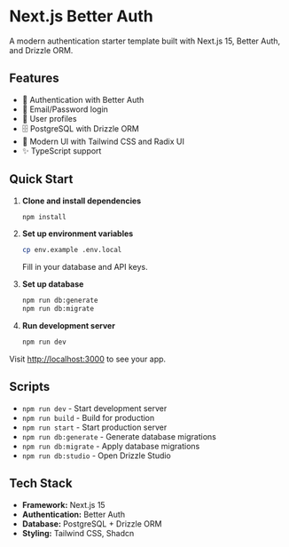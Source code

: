 # Next.js Better Auth

A modern authentication starter template built with Next.js 15, Better Auth, and Drizzle ORM.

## Features

- 🔐 Authentication with Better Auth
- 📱 Email/Password login
- 👤 User profiles
- 🗄️ PostgreSQL with Drizzle ORM
- 🎨 Modern UI with Tailwind CSS and Radix UI
- ✨ TypeScript support

## Quick Start

1. **Clone and install dependencies**

   ```bash
   npm install
   ```

2. **Set up environment variables**

   ```bash
   cp env.example .env.local
   ```

   Fill in your database and API keys.

3. **Set up database**

   ```bash
   npm run db:generate
   npm run db:migrate
   ```

4. **Run development server**
   ```bash
   npm run dev
   ```

Visit [http://localhost:3000](http://localhost:3000) to see your app.

## Scripts

- `npm run dev` - Start development server
- `npm run build` - Build for production
- `npm run start` - Start production server
- `npm run db:generate` - Generate database migrations
- `npm run db:migrate` - Apply database migrations
- `npm run db:studio` - Open Drizzle Studio

## Tech Stack

- **Framework:** Next.js 15
- **Authentication:** Better Auth
- **Database:** PostgreSQL + Drizzle ORM
- **Styling:** Tailwind CSS, Shadcn
